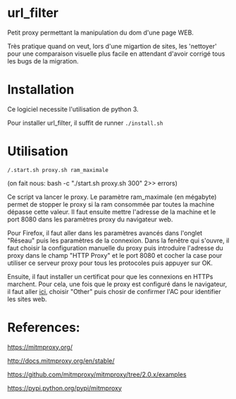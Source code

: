 # url_filter

Petit proxy permettant la manipulation du dom d'une page WEB.

Très pratique quand on veut, lors d'une migartion de sites, les 'nettoyer' pour une comparaison visuelle plus facile en attendant d'avoir corrigé tous les bugs de la migration.

# Installation

Ce logiciel necessite l'utilisation de python 3.

Pour installer url_filter, il suffit de runner
`./install.sh`

# Utilisation
`/.start.sh proxy.sh ram_maximale`

(on fait nous: bash -c "./start.sh proxy.sh 300" 2>> errors)

Ce script va lancer le proxy. Le paramètre ram_maximale (en mégabyte) permet de stopper le proxy si la ram consommée par toutes la machine dépasse cette valeur. Il faut ensuite mettre l'adresse de la machine et le port 8080 dans les paramètres proxy du navigateur web. 

Pour Firefox, il faut aller dans les paramètres avancés dans l'onglet "Réseau" puis les paramètres de la connexion. Dans la fenêtre qui s'ouvre, il faut choisir la configuration manuelle du proxy puis introduire l'adresse du proxy dans le champ "HTTP Proxy" et le port 8080 et cocher la case pour utiliser ce serveur proxy pour tous les protocoles puis appuyer sur OK.

Ensuite, il faut installer un certificat pour que les connexions en HTTPs marchent. Pour cela, une fois que le proxy est configuré dans le navigateur, il faut aller [ici](http://mitm.it), choisir "Other" puis chosir de confirmer l'AC pour identifier les sites web.

# References:

https://mitmproxy.org/

http://docs.mitmproxy.org/en/stable/

https://github.com/mitmproxy/mitmproxy/tree/2.0.x/examples

https://pypi.python.org/pypi/mitmproxy





